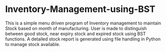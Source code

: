 # Inventory-Management-using-BST

This is a simple menu driven program of Inventory management to maintain Stock based on month of manufacturing. User is made to distinguish between good stock, near expiry stock and expired stock using BST functions. A detailed stock report is generated using file handling in Python to manage stock available.

